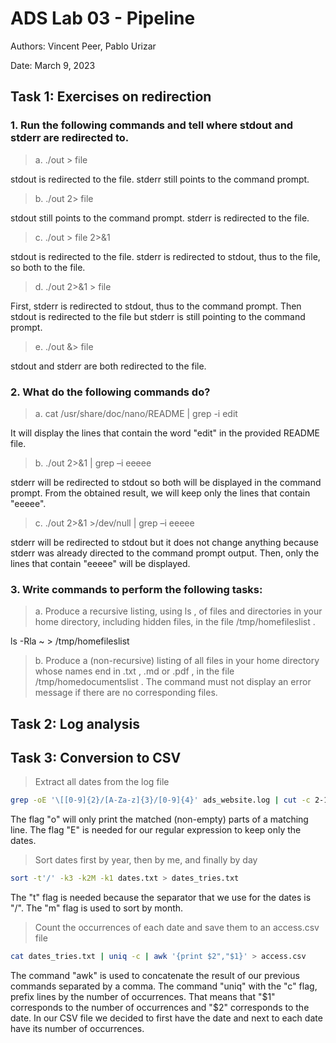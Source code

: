 # ADS Lab 03 - Pipeline

Authors: Vincent Peer, Pablo Urizar

Date: March 9, 2023

## Task 1: Exercises on redirection

### 1. Run the following commands and tell where stdout and stderr are redirected to.  
> a. ./out > file  

stdout is redirected to the file. stderr still points to the command prompt.  
> b. ./out 2> file   

stdout still points to the command prompt. stderr is redirected to the file.   
> c. ./out > file 2>&1   
 
stdout is redirected to the file. stderr is redirected to stdout, thus to the file, so both to the file.  
> d. ./out 2>&1 > file  
 
First, stderr is redirected to stdout, thus to the command prompt. Then stdout is redirected to the file but stderr is still pointing to the command prompt.  
> e. ./out &> file  
 
stdout and stderr are both redirected to the file.   


### 2. What do the following commands do?
> a. cat /usr/share/doc/nano/README | grep -i edit

It will display the lines that contain the word "edit" in the provided README file.

> b. ./out 2>&1 | grep –i eeeee

stderr will be redirected to stdout so both will be displayed in the command prompt. From the obtained result, we will keep only the lines that contain "eeeee".

> c. ./out 2>&1 >/dev/null | grep –i eeeee

stderr will be redirected to stdout but it does not change anything because stderr was already directed to the command prompt output. Then, only the lines that contain "eeeee" will be displayed.

### 3. Write commands to perform the following tasks:
> a. Produce a recursive listing, using ls , of files and directories in your
home directory, including hidden files, in the file /tmp/homefileslist .

ls -Rla ~ > /tmp/homefileslist

> b. Produce a (non-recursive) listing of all files in your home directory whose names end in .txt , .md or .pdf , in the file /tmp/homedocumentslist . The command must not display an error message if there are no corresponding files.



## Task 2: Log analysis


## Task 3: Conversion to CSV
> Extract all dates from the log file

```bash
grep -oE '\[[0-9]{2}/[A-Za-z]{3}/[0-9]{4}' ads_website.log | cut -c 2-12 > dates.txt
```

The flag "o" will only print the matched (non-empty) parts of a matching line. The flag "E" is needed for our regular expression to keep only the dates.

> Sort dates first by year, then by me, and finally by day

```bash
sort -t'/' -k3 -k2M -k1 dates.txt > dates_tries.txt
```

The "t" flag is needed because the separator that we use for the dates is "/". The "m" flag is used to sort by month.

> Count the occurrences of each date and save them to an access.csv file

```bash
cat dates_tries.txt | uniq -c | awk '{print $2","$1}' > access.csv
```

The command "awk" is used to concatenate the result of our previous commands separated by a comma. The command "uniq" with the "c" flag, prefix lines by the number of occurrences. That means that "$1" corresponds to the number of occurrences and "$2" corresponds to the date. In our CSV file we decided to first have the date and next to each date have its number of occurrences.

